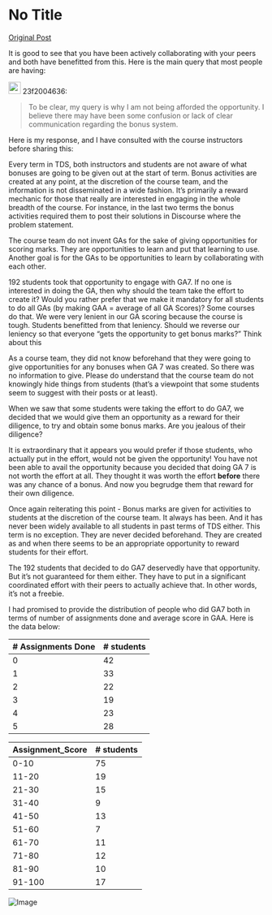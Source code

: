 # No Title

[Original Post](https://discourse.onlinedegree.iitm.ac.in/t/172246/34)

<p>It is good to see that you have been actively collaborating with your peers and both have benefitted from this. Here is the main query that most people are having:</p>
<aside class="quote group-ds-students" data-username="23f2004636" data-post="29" data-topic="172246">
<div class="title">
<div class="quote-controls"></div>
<img alt="" width="24" height="24" src="https://dub1.discourse-cdn.com/flex013/user_avatar/discourse.onlinedegree.iitm.ac.in/23f2004636/48/86136_2.png" class="avatar"> 23f2004636:</div>
<blockquote>
<p>To be clear, my query is why I am not being afforded the opportunity. I believe there may have been some confusion or lack of clear communication regarding the bonus system.</p>
</blockquote>
</aside>
<p>Here is my response, and I have consulted with the course instructors before sharing this:</p>
<p>Every term in TDS, both instructors and students are not aware of what bonuses are going to be given out at the start of term. Bonus activities are created at any point, at the discretion of the course team, and the information is not disseminated in a wide fashion. It’s primarily a reward mechanic for those that really are interested in engaging in the whole breadth of the course. For instance, in the last two terms the bonus activities required them to post their solutions in Discourse where the problem statement.</p>
<p>The course team do not invent GAs for the sake of giving opportunities for scoring marks. They are opportunities to learn and put that learning to use. Another goal is for the GAs to be opportunities to learn by collaborating with each other.</p>
<p>192 students took that opportunity to engage with GA7. If no one is interested in doing the GA, then why should the team take the effort to create it? Would you rather prefer that we make it mandatory for all students to do all GAs (by making GAA = average of all GA Scores)? Some courses do that. We were very lenient in our GA scoring because the course is tough. Students benefitted from that leniency. Should we reverse our leniency so that everyone “gets the opportunity to get bonus marks?” Think about this</p>
<p>As a course team, they did not know beforehand that they were going to give opportunities for any bonuses when GA 7 was created. So there was no information to give. Please do understand that the course team do not knowingly hide things from students (that’s a viewpoint that some students seem to suggest with their posts or at least).</p>
<p>When we saw that some students were taking the effort to do GA7, we decided that we would give them an opportunity as a reward for their diligence, to try and obtain some bonus marks. Are you jealous of their diligence?</p>
<p>It is extraordinary that it appears you would prefer if those students, who actually put in the effort, would not be given the opportunity! You have not been able to avail the opportunity because you decided that doing GA 7 is not worth the effort at all. They thought it was worth the effort <strong>before</strong> there was any chance of a bonus. And now you begrudge them that reward for their own diligence.</p>
<p>Once again reiterating this point - Bonus marks are given for activities to students at the discretion of the course team. It always has been. And it has never been widely available to all students in past terms of TDS either. This term is no exception. They are never decided beforehand. They are created as and when there seems to be an appropriate opportunity to reward students for their effort.</p>
<p>The 192 students that decided to do GA7 deservedly have that opportunity. But it’s not guaranteed for them either. They have to put in a significant coordinated effort with their peers to actually achieve that. In other words, it’s not a freebie.</p>
<p>I had promised to provide the distribution of people who did GA7 both in terms of number of assignments done and average score in GAA. Here is the data below:</p>
<div class="md-table">
<table>
<thead>
<tr>
<th># Assignments Done</th>
<th># students</th>
</tr>
</thead>
<tbody>
<tr>
<td>0</td>
<td>42</td>
</tr>
<tr>
<td>1</td>
<td>33</td>
</tr>
<tr>
<td>2</td>
<td>22</td>
</tr>
<tr>
<td>3</td>
<td>19</td>
</tr>
<tr>
<td>4</td>
<td>23</td>
</tr>
<tr>
<td>5</td>
<td>28</td>
</tr>
</tbody>
</table>
</div><div class="md-table">
<table>
<thead>
<tr>
<th>Assignment_Score</th>
<th># students</th>
</tr>
</thead>
<tbody>
<tr>
<td>0-10</td>
<td>75</td>
</tr>
<tr>
<td>11-20</td>
<td>19</td>
</tr>
<tr>
<td>21-30</td>
<td>15</td>
</tr>
<tr>
<td>31-40</td>
<td>9</td>
</tr>
<tr>
<td>41-50</td>
<td>13</td>
</tr>
<tr>
<td>51-60</td>
<td>7</td>
</tr>
<tr>
<td>61-70</td>
<td>11</td>
</tr>
<tr>
<td>71-80</td>
<td>12</td>
</tr>
<tr>
<td>81-90</td>
<td>10</td>
</tr>
<tr>
<td>91-100</td>
<td>17</td>
</tr>
</tbody>
</table>
</div>

![Image](https://dub1.discourse-cdn.com/flex013/user_avatar/discourse.onlinedegree.iitm.ac.in/23f2004636/48/86136_2.png)